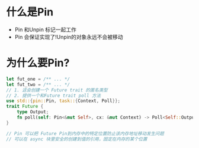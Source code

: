 # 什么是Pin
  - Pin 和Unpin 标记一起工作
  - Pin 会保证实现了!Unpin的对象永远不会被移动

# 为什么要Pin?
```rust
let fut_one = /** ... */
let fut_two = /** ... */
// 1. 这会创建一个 Future trait 的匿名类型
// 2. 提供一个和Future trait poll 方法
use std::{pin::Pin, task::{Context, Poll}};
trait Future {
    type Output;
    fn poll(self: Pin<&mut Self>, cx: &mut Context) -> Poll<Self::Output>;
}

// Pin 可以把 Future Pin到内存中的特定位置防止该内存地址移动发生问题
// 可以在 async 块里安全的创建到值的引用，固定在内存的某个位置
```
